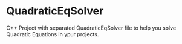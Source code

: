 # QuadraticEqSolver
C++ Project with separated QuadraticEqSolver file to help you solve Quadratic Equations in ypur projects.
